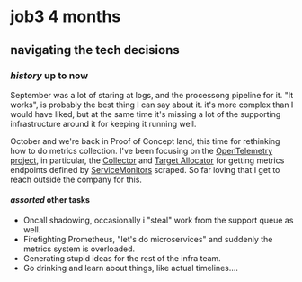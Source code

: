 # job3 4 months

## navigating the tech decisions

### _history_ up to now

September was a lot of staring at logs,
and the processong pipeline for it.
"It works", is probably the best thing I can say about it.
it's more complex than I would have liked,
but at the same time it's missing a lot of the supporting infrastructure
around it for keeping it running well.

October and we're back in Proof of Concept land,
this time for rethinking how to do metrics collection.
I've been focusing on the [OpenTelemetry project](https://opentelemetry.io/),
in particular, the [Collector](https://github.com/open-telemetry/opentelemetry-collector)
and [Target Allocator](https://github.com/open-telemetry/opentelemetry-operator/tree/main/cmd/otel-allocator)
for getting metrics endpoints defined by [ServiceMonitors](https://doc.crds.dev/github.com/prometheus-operator/prometheus-operator/monitoring.coreos.com/ServiceMonitor/v1@v0.58.0)
scraped.
So far loving that I get to reach outside the company for this.

#### _assorted_ other tasks

- Oncall shadowing, occasionally i "steal" work from the support queue as well.
- Firefighting Prometheus, "let's do microservices" and suddenly the metrics system is overloaded.
- Generating stupid ideas for the rest of the infra team.
- Go drinking and learn about things, like actual timelines....
